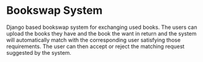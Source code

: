 # Bookswap System
Django based bookswap system for exchanging used books. The users can upload the books they have and the book the want in return and the system will automatically match with the corresponding user satisfying those requirements. The user can then accept or reject the matching request suggested by the system.

